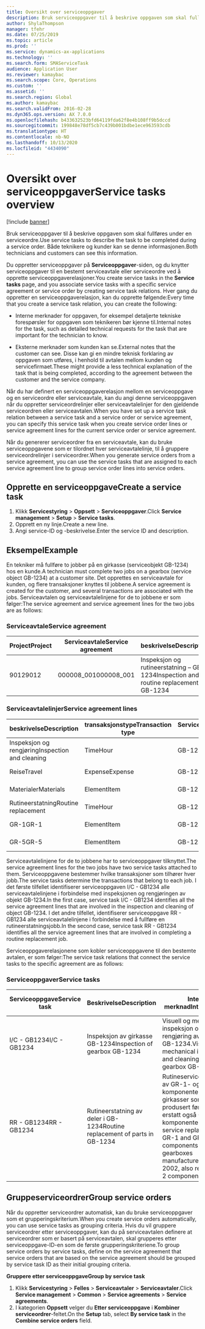 ```yaml
---
title: Oversikt over serviceoppgaver
description: Bruk serviceoppgaver til å beskrive oppgaven som skal fullføres under en serviceordre. Både teknikere og kunder kan se denne informasjonen.
author: ShylaThompson
manager: tfehr
ms.date: 07/25/2019
ms.topic: article
ms.prod: ''
ms.service: dynamics-ax-applications
ms.technology: ''
ms.search.form: SMAServiceTask
audience: Application User
ms.reviewer: kamaybac
ms.search.scope: Core, Operations
ms.custom: ''
ms.assetid: ''
ms.search.region: Global
ms.author: kamaybac
ms.search.validFrom: 2016-02-28
ms.dyn365.ops.version: AX 7.0.0
ms.openlocfilehash: b433632523bfd64119fda62f8e4b108ff9b5dccd
ms.sourcegitcommit: 199848e78df5cb7c439b001bdbe1ece963593cdb
ms.translationtype: HT
ms.contentlocale: nb-NO
ms.lasthandoff: 10/13/2020
ms.locfileid: "4434090"
---
```

# <a name="service-tasks-overview"></a><span data-ttu-id="98b9f-104">Oversikt over serviceoppgaver</span><span class="sxs-lookup"><span data-stu-id="98b9f-104">Service tasks overview</span></span>

[!include [banner](../includes/banner.md)]

<span data-ttu-id="98b9f-105">Bruk serviceoppgaver til å beskrive oppgaven som skal fullføres under en serviceordre.</span><span class="sxs-lookup"><span data-stu-id="98b9f-105">Use service tasks to describe the task to be completed during a service order.</span></span>
<span data-ttu-id="98b9f-106">Både teknikere og kunder kan se denne informasjonen.</span><span class="sxs-lookup"><span data-stu-id="98b9f-106">Both technicians and customers can see this information.</span></span>

<span data-ttu-id="98b9f-107">Du oppretter serviceoppgaver på **Serviceoppgaver**-siden, og du knytter serviceoppgaver til en bestemt serviceavtale eller serviceordre ved å opprette serviceoppgaverelasjoner.</span><span class="sxs-lookup"><span data-stu-id="98b9f-107">You create service tasks in the **Service tasks** page, and you associate service tasks with a specific service agreement or service order by creating service task relations.</span></span> <span data-ttu-id="98b9f-108">Hver gang du oppretter en serviceoppgaverelasjon, kan du opprette følgende:</span><span class="sxs-lookup"><span data-stu-id="98b9f-108">Every time that you create a service task relation, you can create the following:</span></span>

-  <span data-ttu-id="98b9f-109">Interne merknader for oppgaven, for eksempel detaljerte tekniske forespørsler for oppgaven som teknikeren bør kjenne til.</span><span class="sxs-lookup"><span data-stu-id="98b9f-109">Internal notes for the task, such as detailed technical requests for the task that are important for the technician to know.</span></span>

-  <span data-ttu-id="98b9f-110">Eksterne merknader som kunden kan se.</span><span class="sxs-lookup"><span data-stu-id="98b9f-110">External notes that the customer can see.</span></span> <span data-ttu-id="98b9f-111">Disse kan gi en mindre teknisk forklaring av oppgaven som utføres, i henhold til avtalen mellom kunden og servicefirmaet.</span><span class="sxs-lookup"><span data-stu-id="98b9f-111">These might provide a less technical explanation of the task that is being completed, according to the agreement between the customer and the service company.</span></span>

<span data-ttu-id="98b9f-112">Når du har definert en serviceoppgaverelasjon mellom en serviceoppgave og en serviceordre eller serviceavtale, kan du angi denne serviceoppgaven når du oppretter serviceordrelinjer eller serviceavtalelinjer for den gjeldende serviceordren eller serviceavtalen.</span><span class="sxs-lookup"><span data-stu-id="98b9f-112">When you have set up a service task relation between a service task and a service order or service agreement, you can specify this service task when you create service order lines or service agreement lines for the current service order or service agreement.</span></span>

<span data-ttu-id="98b9f-113">Når du genererer serviceordrer fra en serviceavtale, kan du bruke serviceoppgavene som er tilordnet hver serviceavtalelinje, til å gruppere serviceordrelinjer i serviceordrer.</span><span class="sxs-lookup"><span data-stu-id="98b9f-113">When you generate service orders from a service agreement, you can use the service tasks that are assigned to each service agreement line to group service order lines into service orders.</span></span>

## <a name="create-a-service-task"></a><span data-ttu-id="98b9f-114">Opprette en serviceoppgave</span><span class="sxs-lookup"><span data-stu-id="98b9f-114">Create a service task</span></span>

1. <span data-ttu-id="98b9f-115">Klikk **Servicestyring** \> **Oppsett** \> **Serviceoppgaver**.</span><span class="sxs-lookup"><span data-stu-id="98b9f-115">Click **Service management** \> **Setup** \> **Service tasks**.</span></span>
2. <span data-ttu-id="98b9f-116">Opprett en ny linje.</span><span class="sxs-lookup"><span data-stu-id="98b9f-116">Create a new line.</span></span>
3. <span data-ttu-id="98b9f-117">Angi service-ID og -beskrivelse.</span><span class="sxs-lookup"><span data-stu-id="98b9f-117">Enter the service ID and description.</span></span>

## <a name="example"></a><span data-ttu-id="98b9f-118">Eksempel</span><span class="sxs-lookup"><span data-stu-id="98b9f-118">Example</span></span>

<span data-ttu-id="98b9f-119">En tekniker må fullføre to jobber på en girkasse (serviceobjekt GB-1234) hos en kunde.</span><span class="sxs-lookup"><span data-stu-id="98b9f-119">A technician must complete two jobs on a gearbox (service object GB-1234) at a customer site.</span></span> <span data-ttu-id="98b9f-120">Det opprettes en serviceavtale for kunden, og flere transaksjoner knyttes til jobbene.</span><span class="sxs-lookup"><span data-stu-id="98b9f-120">A service agreement is created for the customer, and several transactions are associated with the jobs.</span></span> <span data-ttu-id="98b9f-121">Serviceavtalen og serviceavtalelinjene for de to jobbene er som følger:</span><span class="sxs-lookup"><span data-stu-id="98b9f-121">The service agreement and service agreement lines for the two jobs are as follows:</span></span>

### <a name="service-agreement"></a><span data-ttu-id="98b9f-122">Serviceavtale</span><span class="sxs-lookup"><span data-stu-id="98b9f-122">Service agreement</span></span>

| <span data-ttu-id="98b9f-123">Project</span><span class="sxs-lookup"><span data-stu-id="98b9f-123">Project</span></span> | <span data-ttu-id="98b9f-124">Serviceavtale</span><span class="sxs-lookup"><span data-stu-id="98b9f-124">Service agreement</span></span> | <span data-ttu-id="98b9f-125">beskrivelse</span><span class="sxs-lookup"><span data-stu-id="98b9f-125">Description</span></span>                                  | <span data-ttu-id="98b9f-126">Gruppere</span><span class="sxs-lookup"><span data-stu-id="98b9f-126">Group</span></span>   |
|---------|-------------------|----------------------------------------------|---------|
| <span data-ttu-id="98b9f-127">9012</span><span class="sxs-lookup"><span data-stu-id="98b9f-127">9012</span></span>    | <span data-ttu-id="98b9f-128">000008\_001</span><span class="sxs-lookup"><span data-stu-id="98b9f-128">000008\_001</span></span>       | <span data-ttu-id="98b9f-129">Inspeksjon og rutineerstatning – GB-1234</span><span class="sxs-lookup"><span data-stu-id="98b9f-129">Inspection and routine replacement – GB-1234</span></span> | <span data-ttu-id="98b9f-130">Bonus</span><span class="sxs-lookup"><span data-stu-id="98b9f-130">Premium</span></span> |

### <a name="service-agreement-lines"></a><span data-ttu-id="98b9f-131">Serviceavtalelinjer</span><span class="sxs-lookup"><span data-stu-id="98b9f-131">Service agreement lines</span></span>

| <span data-ttu-id="98b9f-132">beskrivelse</span><span class="sxs-lookup"><span data-stu-id="98b9f-132">Description</span></span>             | <span data-ttu-id="98b9f-133">transaksjonstype</span><span class="sxs-lookup"><span data-stu-id="98b9f-133">Transaction type</span></span> | <span data-ttu-id="98b9f-134">Serviceobjekt</span><span class="sxs-lookup"><span data-stu-id="98b9f-134">Service object</span></span> | <span data-ttu-id="98b9f-135">Serviceoppgave</span><span class="sxs-lookup"><span data-stu-id="98b9f-135">Service task</span></span> |
|-------------------------|------------------|----------------|--------------|
| <span data-ttu-id="98b9f-136">Inspeksjon og rengjøring</span><span class="sxs-lookup"><span data-stu-id="98b9f-136">Inspection and cleaning</span></span> | <span data-ttu-id="98b9f-137">Time</span><span class="sxs-lookup"><span data-stu-id="98b9f-137">Hour</span></span>             | <span data-ttu-id="98b9f-138">GB-1234</span><span class="sxs-lookup"><span data-stu-id="98b9f-138">GB-1234</span></span>        | <span data-ttu-id="98b9f-139">I/C - GB1234</span><span class="sxs-lookup"><span data-stu-id="98b9f-139">I/C - GB1234</span></span> |
| <span data-ttu-id="98b9f-140">Reise</span><span class="sxs-lookup"><span data-stu-id="98b9f-140">Travel</span></span>                  | <span data-ttu-id="98b9f-141">Expense</span><span class="sxs-lookup"><span data-stu-id="98b9f-141">Expense</span></span>          | <span data-ttu-id="98b9f-142">GB-1234</span><span class="sxs-lookup"><span data-stu-id="98b9f-142">GB-1234</span></span>        | <span data-ttu-id="98b9f-143">I/C - GB1234</span><span class="sxs-lookup"><span data-stu-id="98b9f-143">I/C - GB1234</span></span> |
| <span data-ttu-id="98b9f-144">Materialer</span><span class="sxs-lookup"><span data-stu-id="98b9f-144">Materials</span></span>               | <span data-ttu-id="98b9f-145">Element</span><span class="sxs-lookup"><span data-stu-id="98b9f-145">Item</span></span>             | <span data-ttu-id="98b9f-146">GB-1234</span><span class="sxs-lookup"><span data-stu-id="98b9f-146">GB-1234</span></span>        | <span data-ttu-id="98b9f-147">I/C - GB1234</span><span class="sxs-lookup"><span data-stu-id="98b9f-147">I/C - GB1234</span></span> |
| <span data-ttu-id="98b9f-148">Rutineerstatning</span><span class="sxs-lookup"><span data-stu-id="98b9f-148">Routine replacement</span></span>     | <span data-ttu-id="98b9f-149">Time</span><span class="sxs-lookup"><span data-stu-id="98b9f-149">Hour</span></span>             | <span data-ttu-id="98b9f-150">GB-1234</span><span class="sxs-lookup"><span data-stu-id="98b9f-150">GB-1234</span></span>        | <span data-ttu-id="98b9f-151">RR - GB1234</span><span class="sxs-lookup"><span data-stu-id="98b9f-151">RR - GB1234</span></span>  |
| <span data-ttu-id="98b9f-152">GR-1</span><span class="sxs-lookup"><span data-stu-id="98b9f-152">GR-1</span></span>                    | <span data-ttu-id="98b9f-153">Element</span><span class="sxs-lookup"><span data-stu-id="98b9f-153">Item</span></span>             | <span data-ttu-id="98b9f-154">GB-1234</span><span class="sxs-lookup"><span data-stu-id="98b9f-154">GB-1234</span></span>        | <span data-ttu-id="98b9f-155">RR - GB1234</span><span class="sxs-lookup"><span data-stu-id="98b9f-155">RR - GB1234</span></span>  |
| <span data-ttu-id="98b9f-156">GR-5</span><span class="sxs-lookup"><span data-stu-id="98b9f-156">GR-5</span></span>                    | <span data-ttu-id="98b9f-157">Element</span><span class="sxs-lookup"><span data-stu-id="98b9f-157">Item</span></span>             | <span data-ttu-id="98b9f-158">GB-1234</span><span class="sxs-lookup"><span data-stu-id="98b9f-158">GB-1234</span></span>        | <span data-ttu-id="98b9f-159">RR - GB1234</span><span class="sxs-lookup"><span data-stu-id="98b9f-159">RR - GB1234</span></span>  |

<span data-ttu-id="98b9f-160">Serviceavtalelinjene for de to jobbene har to serviceoppgaver tilknyttet.</span><span class="sxs-lookup"><span data-stu-id="98b9f-160">The service agreement lines for the two jobs have two service tasks attached to them.</span></span> <span data-ttu-id="98b9f-161">Serviceoppgavene bestemmer hvilke transaksjoner som tilhører hver jobb.</span><span class="sxs-lookup"><span data-stu-id="98b9f-161">The service tasks determine the transactions that belong to each job.</span></span> <span data-ttu-id="98b9f-162">I det første tilfellet identifiserer serviceoppgaven I/C - GB1234 alle serviceavtalelinjene i forbindelse med inspeksjonen og rengjøringen av objekt GB-1234.</span><span class="sxs-lookup"><span data-stu-id="98b9f-162">In the first case, service task I/C - GB1234 identifies all the service agreement lines that are involved in the inspection and cleaning of object GB-1234.</span></span> <span data-ttu-id="98b9f-163">I det andre tilfellet, identifiserer serviceoppgave RR - GB1234 alle serviceavtalelinjene i forbindelse med å fullføre en rutineerstatningsjobb.</span><span class="sxs-lookup"><span data-stu-id="98b9f-163">In the second case, service task RR - GB1234 identifies all the service agreement lines that are involved in completing a routine replacement job.</span></span>

<span data-ttu-id="98b9f-164">Serviceoppgaverelasjonene som kobler serviceoppgavene til den bestemte avtalen, er som følger:</span><span class="sxs-lookup"><span data-stu-id="98b9f-164">The service task relations that connect the service tasks to the specific agreement are as follows:</span></span>

### <a name="service-tasks"></a><span data-ttu-id="98b9f-165">Serviceoppgaver</span><span class="sxs-lookup"><span data-stu-id="98b9f-165">Service tasks</span></span>

| <span data-ttu-id="98b9f-166">Serviceoppgave</span><span class="sxs-lookup"><span data-stu-id="98b9f-166">Service task</span></span> | <span data-ttu-id="98b9f-167">Beskrivelse</span><span class="sxs-lookup"><span data-stu-id="98b9f-167">Description</span></span>                             | <span data-ttu-id="98b9f-168">Intern merknad</span><span class="sxs-lookup"><span data-stu-id="98b9f-168">Internal note</span></span>                                                                                                                 | <span data-ttu-id="98b9f-169">Ekstern merknad</span><span class="sxs-lookup"><span data-stu-id="98b9f-169">External note</span></span>                 |
|--------------|-----------------------------------------|-------------------------------------------------------------------------------------------------------------------------------|-------------------------------|
| <span data-ttu-id="98b9f-170">I/C - GB1234</span><span class="sxs-lookup"><span data-stu-id="98b9f-170">I/C - GB1234</span></span> | <span data-ttu-id="98b9f-171">Inspeksjon av girkasse GB-1234</span><span class="sxs-lookup"><span data-stu-id="98b9f-171">Inspection of gearbox GB-1234</span></span>           | <span data-ttu-id="98b9f-172">Visuell og mekanisk inspeksjon og rengjøring av girkasse GB-1234.</span><span class="sxs-lookup"><span data-stu-id="98b9f-172">Visual and mechanical inspection and cleaning of gearbox GB-1234</span></span>                                                              | <span data-ttu-id="98b9f-173">Rutineinspeksjon av girkasse</span><span class="sxs-lookup"><span data-stu-id="98b9f-173">Routine inspection of gearbox</span></span> |
| <span data-ttu-id="98b9f-174">RR - GB1234</span><span class="sxs-lookup"><span data-stu-id="98b9f-174">RR - GB1234</span></span>  | <span data-ttu-id="98b9f-175">Rutineerstatning av deler i GB-1234</span><span class="sxs-lookup"><span data-stu-id="98b9f-175">Routine replacement of parts in GB-1234</span></span> | <span data-ttu-id="98b9f-176">Rutineserviceerstatning av GR-1- og GR-5-komponenter (for girkasser som er produsert før 2002, erstatt også GR-2-komponenten)</span><span class="sxs-lookup"><span data-stu-id="98b9f-176">Routine service replacement of GR-1 and GR-5 components (for gearboxes manufactured before 2002, also replace GR-2 component)</span></span> | <span data-ttu-id="98b9f-177">Rutineerstatning av deler</span><span class="sxs-lookup"><span data-stu-id="98b9f-177">Routine replacement of parts</span></span>  |

## <a name="group-service-orders"></a><span data-ttu-id="98b9f-178">Gruppeserviceordrer</span><span class="sxs-lookup"><span data-stu-id="98b9f-178">Group service orders</span></span>

<span data-ttu-id="98b9f-179">Når du oppretter serviceordrer automatisk, kan du bruke serviceoppgaver som et grupperingskriterium.</span><span class="sxs-lookup"><span data-stu-id="98b9f-179">When you create service orders automatically, you can use service tasks as grouping criteria.</span></span> <span data-ttu-id="98b9f-180">Hvis du vil gruppere serviceordrer etter serviceoppgaver, kan du på serviceavtalen definere at serviceordrer som er basert på serviceavtalen, skal grupperes etter serviceoppgave-ID-en som de første grupperingskriteriene.</span><span class="sxs-lookup"><span data-stu-id="98b9f-180">To group service orders by service tasks, define on the service agreement that service orders that are based on the service agreement should be grouped by service task ID as their initial grouping criteria.</span></span>

<span data-ttu-id="98b9f-181">**Gruppere etter serviceoppgave**</span><span class="sxs-lookup"><span data-stu-id="98b9f-181">**Group by service task**</span></span>

1. <span data-ttu-id="98b9f-182">Klikk **Servicestyring** \> **Felles** \> **Serviceavtaler** \> **Serviceavtaler**.</span><span class="sxs-lookup"><span data-stu-id="98b9f-182">Click **Service management** \> **Common** \> **Service agreements** \> **Service agreements**.</span></span>
2. <span data-ttu-id="98b9f-183">I kategorien **Oppsett** velger du **Etter serviceoppgave** i **Kombiner serviceordrer**-feltet.</span><span class="sxs-lookup"><span data-stu-id="98b9f-183">On the **Setup** tab, select **By service task** in the **Combine service orders** field.</span></span>


